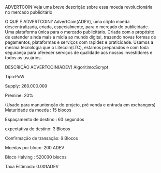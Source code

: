 ADVERTCOIN
Veja uma breve descrição sobre essa moeda revolucionária no mercado publicitário

O QUE É ADVERTCOIN?
AdvertCoin(ADEV), uma cripto moeda descentralizada, criada, especialmente, para o mercado de publicidade. Uma plataforma única para o mercado publicitário.
Criada com o propósito de estender ainda mais a mídia ao mundo digital, trazendo novas formas de pagamentos, plataformas e serviços com rapidez e praticidade.
Usamos a mesma tecnologia que o Litecoin(LTC), estamos preparados e com toda segurança para oferecer serviços de qualidade aos nossos investidores e todos os usuários.

DESCRIÇÃO ADVERTCOIN(ADEV)
Algoritimo:Scrypt

Tipo:PoW

Supply: 260.000.000

Premine: 20%

(Usado para manuntenção do projeto, pré venda e entrada em exchangers)
Maturidade da moeda : 15 blocos

Espaçamento de destino : 60 segundos

expectativa de destino: 3 Blocos

Confirmação de transação: 6 Blocos

Moedas por bloco: 200 ADEV

Bloco Halving : 520000 blocos

Taxa Estimada: 0.001ADEV
